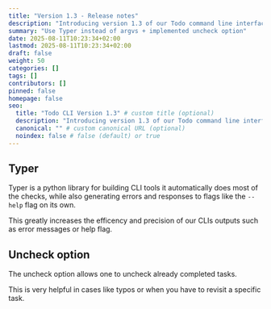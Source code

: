 ```yaml
---
title: "Version 1.3 - Release notes"
description: "Introducing version 1.3 of our Todo command line interface tool."
summary: "Use Typer instead of argvs + implemented uncheck option"
date: 2025-08-11T10:23:34+02:00
lastmod: 2025-08-11T10:23:34+02:00
draft: false
weight: 50
categories: []
tags: []
contributors: []
pinned: false
homepage: false
seo:
  title: "Todo CLI Version 1.3" # custom title (optional)
  description: "Introducing version 1.3 of our Todo command line interface tool." # custom description (recommended)
  canonical: "" # custom canonical URL (optional)
  noindex: false # false (default) or true
---
```


## Typer

Typer is a python library for building CLI tools it automatically does most of the checks, while also generating errors and responses to flags like the `--help` flag on its own.

This greatly increases the efficency and precision of our CLIs outputs such as error messages or help flag.

## Uncheck option

The uncheck option allows one to uncheck already completed tasks.

This is very helpful in cases like typos or when you have to revisit a specific task.
